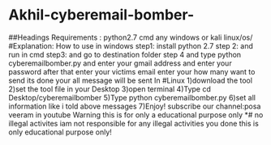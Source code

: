 # Akhil-cyberemail-bomber-
##Headings
Requirements :
python2.7
cmd
any windows or kali linux/os/
#Explanation:
How to use in windows 
step1:
install python 2.7
step 2:
and run in cmd 
step3:
and go to destination folder 
step 4
and type python cyberemailbomber.py
and enter your gmail address
and enter your password
after that 
enter your victims email
enter your how many want to send 
its done 
your all message will be sent 
In #Linux
1)download the tool
2)set the tool file in your Desktop
3)open terminal
4)Type cd Desktop/cyberemailbomber
5)Type python cyberemailbomber.py
6)set all information like i told above messages
7)Enjoy!
subscribe our channel:posa veeram in youtube
Warning this is for only a educational purpose only *# no illegal activites 
iam not responsible for any illegal activities you done this is only educational purpose only!
